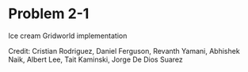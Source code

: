 # Problem 2-1

Ice cream Gridworld implementation

Credit: Cristian Rodriguez, Daniel Ferguson, Revanth Yamani, Abhishek Naik, Albert Lee, Tait Kaminski, Jorge De Dios Suarez
